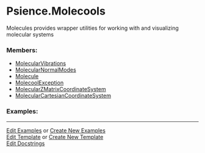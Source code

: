 # <a id="Psience.Molecools">Psience.Molecools</a>
    
Molecules provides wrapper utilities for working with and visualizing molecular systems

### Members:

  - [MolecularVibrations](Molecools/Vibrations/MolecularVibrations.md)
  - [MolecularNormalModes](Molecools/Vibrations/MolecularNormalModes.md)
  - [Molecule](Molecools/Molecule/Molecule.md)
  - [MolecoolException](Molecools/Molecule/MolecoolException.md)
  - [MolecularZMatrixCoordinateSystem](Molecools/CoordinateSystems/MolecularZMatrixCoordinateSystem.md)
  - [MolecularCartesianCoordinateSystem](Molecools/CoordinateSystems/MolecularCartesianCoordinateSystem.md)

### Examples:



___

[Edit Examples](https://github.com/McCoyGroup/Psience/edit/edit/ci/examples/ci/docs/Psience/Molecools.md) or 
[Create New Examples](https://github.com/McCoyGroup/Psience/new/edit/?filename=ci/examples/ci/docs/Psience/Molecools.md) <br/>
[Edit Template](https://github.com/McCoyGroup/Psience/edit/edit/ci/docs/ci/docs/Psience/Molecools.md) or 
[Create New Template](https://github.com/McCoyGroup/Psience/new/edit/?filename=ci/docs/templates/ci/docs/Psience/Molecools.md) <br/>
[Edit Docstrings](https://github.com/McCoyGroup/Psience/edit/edit/Psience/Molecools/__init__.py?message=Update%20Docs)